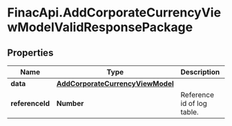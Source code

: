 # FinacApi.AddCorporateCurrencyViewModelValidResponsePackage

## Properties
Name | Type | Description | Notes
------------ | ------------- | ------------- | -------------
**data** | [**AddCorporateCurrencyViewModel**](AddCorporateCurrencyViewModel.md) |  | [optional] 
**referenceId** | **Number** | Reference id of log table. | [optional] 
